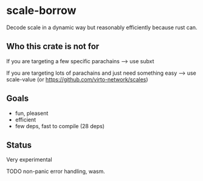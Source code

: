 # scale-borrow

Decode scale in a dynamic way but reasonably efficiently because rust can.

## Who this crate is not for

If you are targeting a few specific parachains --> use subxt

If you are targeting lots of parachains and just need something easy --> use scale-value (or https://github.com/virto-network/scales)

## Goals

   * fun, pleasent
   * efficient
   * few deps, fast to compile (28 deps)

## Status

Very experimental

TODO non-panic error handling, wasm.